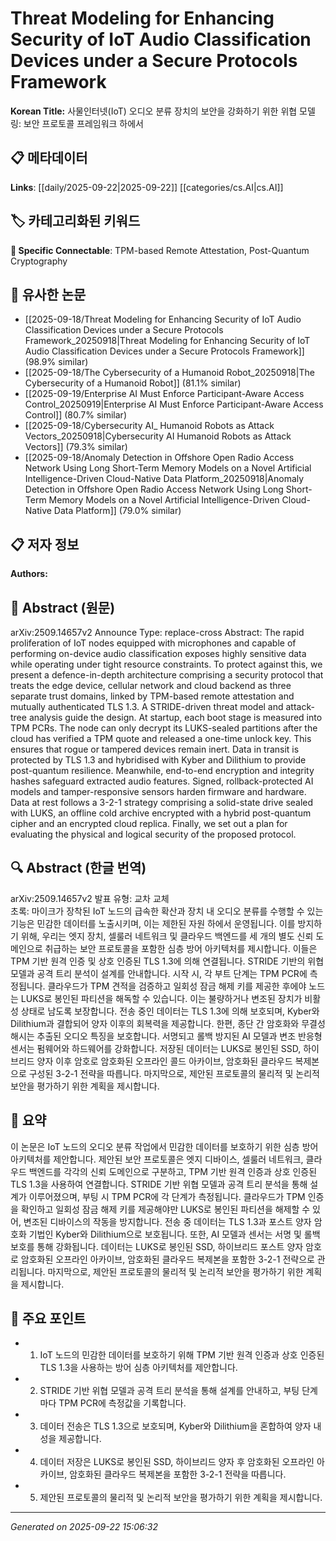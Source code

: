 # Threat Modeling for Enhancing Security of IoT Audio Classification Devices under a Secure Protocols Framework

**Korean Title:** 사물인터넷(IoT) 오디오 분류 장치의 보안을 강화하기 위한 위협 모델링: 보안 프로토콜 프레임워크 하에서

## 📋 메타데이터

**Links**: [[daily/2025-09-22|2025-09-22]] [[categories/cs.AI|cs.AI]]

## 🏷️ 카테고리화된 키워드
**🔗 Specific Connectable**: TPM-based Remote Attestation, Post-Quantum Cryptography

## 🔗 유사한 논문
- [[2025-09-18/Threat Modeling for Enhancing Security of IoT Audio Classification Devices under a Secure Protocols Framework_20250918|Threat Modeling for Enhancing Security of IoT Audio Classification Devices under a Secure Protocols Framework]] (98.9% similar)
- [[2025-09-18/The Cybersecurity of a Humanoid Robot_20250918|The Cybersecurity of a Humanoid Robot]] (81.1% similar)
- [[2025-09-19/Enterprise AI Must Enforce Participant-Aware Access Control_20250919|Enterprise AI Must Enforce Participant-Aware Access Control]] (80.7% similar)
- [[2025-09-18/Cybersecurity AI_ Humanoid Robots as Attack Vectors_20250918|Cybersecurity AI Humanoid Robots as Attack Vectors]] (79.3% similar)
- [[2025-09-18/Anomaly Detection in Offshore Open Radio Access Network Using Long Short-Term Memory Models on a Novel Artificial Intelligence-Driven Cloud-Native Data Platform_20250918|Anomaly Detection in Offshore Open Radio Access Network Using Long Short-Term Memory Models on a Novel Artificial Intelligence-Driven Cloud-Native Data Platform]] (79.0% similar)

## 📋 저자 정보

**Authors:** 

## 📄 Abstract (원문)

arXiv:2509.14657v2 Announce Type: replace-cross 
Abstract: The rapid proliferation of IoT nodes equipped with microphones and capable of performing on-device audio classification exposes highly sensitive data while operating under tight resource constraints. To protect against this, we present a defence-in-depth architecture comprising a security protocol that treats the edge device, cellular network and cloud backend as three separate trust domains, linked by TPM-based remote attestation and mutually authenticated TLS 1.3. A STRIDE-driven threat model and attack-tree analysis guide the design. At startup, each boot stage is measured into TPM PCRs. The node can only decrypt its LUKS-sealed partitions after the cloud has verified a TPM quote and released a one-time unlock key. This ensures that rogue or tampered devices remain inert. Data in transit is protected by TLS 1.3 and hybridised with Kyber and Dilithium to provide post-quantum resilience. Meanwhile, end-to-end encryption and integrity hashes safeguard extracted audio features. Signed, rollback-protected AI models and tamper-responsive sensors harden firmware and hardware. Data at rest follows a 3-2-1 strategy comprising a solid-state drive sealed with LUKS, an offline cold archive encrypted with a hybrid post-quantum cipher and an encrypted cloud replica. Finally, we set out a plan for evaluating the physical and logical security of the proposed protocol.

## 🔍 Abstract (한글 번역)

arXiv:2509.14657v2 발표 유형: 교차 교체  
초록: 마이크가 장착된 IoT 노드의 급속한 확산과 장치 내 오디오 분류를 수행할 수 있는 기능은 민감한 데이터를 노출시키며, 이는 제한된 자원 하에서 운영됩니다. 이를 방지하기 위해, 우리는 엣지 장치, 셀룰러 네트워크 및 클라우드 백엔드를 세 개의 별도 신뢰 도메인으로 취급하는 보안 프로토콜을 포함한 심층 방어 아키텍처를 제시합니다. 이들은 TPM 기반 원격 인증 및 상호 인증된 TLS 1.3에 의해 연결됩니다. STRIDE 기반의 위협 모델과 공격 트리 분석이 설계를 안내합니다. 시작 시, 각 부트 단계는 TPM PCR에 측정됩니다. 클라우드가 TPM 견적을 검증하고 일회성 잠금 해제 키를 제공한 후에야 노드는 LUKS로 봉인된 파티션을 해독할 수 있습니다. 이는 불량하거나 변조된 장치가 비활성 상태로 남도록 보장합니다. 전송 중인 데이터는 TLS 1.3에 의해 보호되며, Kyber와 Dilithium과 결합되어 양자 이후의 회복력을 제공합니다. 한편, 종단 간 암호화와 무결성 해시는 추출된 오디오 특징을 보호합니다. 서명되고 롤백 방지된 AI 모델과 변조 반응형 센서는 펌웨어와 하드웨어를 강화합니다. 저장된 데이터는 LUKS로 봉인된 SSD, 하이브리드 양자 이후 암호로 암호화된 오프라인 콜드 아카이브, 암호화된 클라우드 복제본으로 구성된 3-2-1 전략을 따릅니다. 마지막으로, 제안된 프로토콜의 물리적 및 논리적 보안을 평가하기 위한 계획을 제시합니다.

## 📝 요약

이 논문은 IoT 노드의 오디오 분류 작업에서 민감한 데이터를 보호하기 위한 심층 방어 아키텍처를 제안합니다. 제안된 보안 프로토콜은 엣지 디바이스, 셀룰러 네트워크, 클라우드 백엔드를 각각의 신뢰 도메인으로 구분하고, TPM 기반 원격 인증과 상호 인증된 TLS 1.3을 사용하여 연결합니다. STRIDE 기반 위협 모델과 공격 트리 분석을 통해 설계가 이루어졌으며, 부팅 시 TPM PCR에 각 단계가 측정됩니다. 클라우드가 TPM 인증을 확인하고 일회성 잠금 해제 키를 제공해야만 LUKS로 봉인된 파티션을 해제할 수 있어, 변조된 디바이스의 작동을 방지합니다. 전송 중 데이터는 TLS 1.3과 포스트 양자 암호화 기법인 Kyber와 Dilithium으로 보호됩니다. 또한, AI 모델과 센서는 서명 및 롤백 보호를 통해 강화됩니다. 데이터는 LUKS로 봉인된 SSD, 하이브리드 포스트 양자 암호로 암호화된 오프라인 아카이브, 암호화된 클라우드 복제본을 포함한 3-2-1 전략으로 관리됩니다. 마지막으로, 제안된 프로토콜의 물리적 및 논리적 보안을 평가하기 위한 계획을 제시합니다.

## 🎯 주요 포인트

- 1. IoT 노드의 민감한 데이터를 보호하기 위해 TPM 기반 원격 인증과 상호 인증된 TLS 1.3을 사용하는 방어 심층 아키텍처를 제안합니다.

- 2. STRIDE 기반 위협 모델과 공격 트리 분석을 통해 설계를 안내하고, 부팅 단계마다 TPM PCR에 측정값을 기록합니다.

- 3. 데이터 전송은 TLS 1.3으로 보호되며, Kyber와 Dilithium을 혼합하여 양자 내성을 제공합니다.

- 4. 데이터 저장은 LUKS로 봉인된 SSD, 하이브리드 양자 후 암호화된 오프라인 아카이브, 암호화된 클라우드 복제본을 포함한 3-2-1 전략을 따릅니다.

- 5. 제안된 프로토콜의 물리적 및 논리적 보안을 평가하기 위한 계획을 제시합니다.

---

*Generated on 2025-09-22 15:06:32*